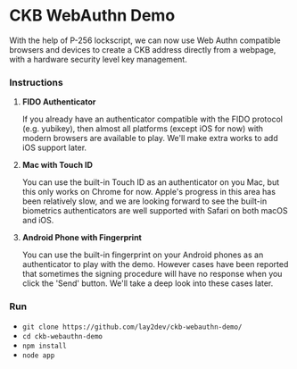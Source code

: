 # CKB WebAuthn Demo

With the help of P-256 lockscript, we can now use Web Authn compatible browsers and devices to create a CKB address directly from a webpage, with a hardware security level key management.

### Instructions

1. **FIDO Authenticator**

   If you already have an authenticator compatible with the FIDO protocol (e.g. yubikey), then almost all platforms (except iOS for now) with modern browsers are available to play. We'll make extra works to add iOS support later.

   

2. **Mac with Touch ID**

   You can use the built-in Touch ID as an authenticator on you Mac, but this only works on Chrome for now. Apple's progress in this area has been relatively slow, and we are looking forward to see the built-in biometrics authenticators are well supported with Safari on both macOS and iOS.

   

3. **Android Phone with Fingerprint**

   You can use the built-in fingerprint on your Android phones as an authenticator to play with the demo. However cases have been reported that sometimes the signing procedure will have no response when you click the 'Send' button. We'll take a deep look into these cases later.

### Run

- `git clone https://github.com/lay2dev/ckb-webauthn-demo/`
- `cd ckb-webauthn-demo`
- `npm install`
- `node app`
